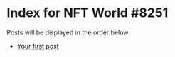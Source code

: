 # Index for NFT World #8251
Posts will be displayed in the order below:

- [Your first post](./001-first.md)

